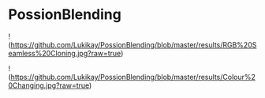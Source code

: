# PossionBlending

!(https://github.com/Lukikay/PossionBlending/blob/master/results/RGB%20Seamless%20Cloning.jpg?raw=true)


!(https://github.com/Lukikay/PossionBlending/blob/master/results/Colour%20Changing.jpg?raw=true)

